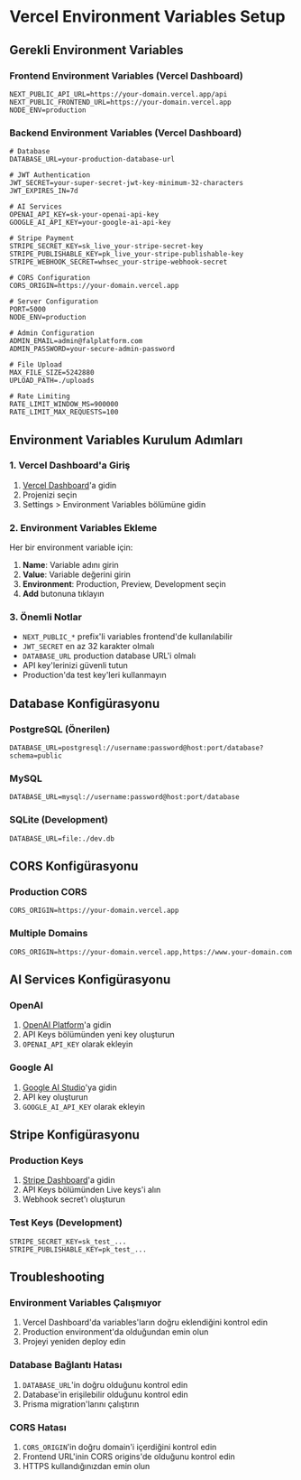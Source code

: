 # Vercel Environment Variables Setup

## Gerekli Environment Variables

### Frontend Environment Variables (Vercel Dashboard)
```
NEXT_PUBLIC_API_URL=https://your-domain.vercel.app/api
NEXT_PUBLIC_FRONTEND_URL=https://your-domain.vercel.app
NODE_ENV=production
```

### Backend Environment Variables (Vercel Dashboard)
```
# Database
DATABASE_URL=your-production-database-url

# JWT Authentication
JWT_SECRET=your-super-secret-jwt-key-minimum-32-characters
JWT_EXPIRES_IN=7d

# AI Services
OPENAI_API_KEY=sk-your-openai-api-key
GOOGLE_AI_API_KEY=your-google-ai-api-key

# Stripe Payment
STRIPE_SECRET_KEY=sk_live_your-stripe-secret-key
STRIPE_PUBLISHABLE_KEY=pk_live_your-stripe-publishable-key
STRIPE_WEBHOOK_SECRET=whsec_your-stripe-webhook-secret

# CORS Configuration
CORS_ORIGIN=https://your-domain.vercel.app

# Server Configuration
PORT=5000
NODE_ENV=production

# Admin Configuration
ADMIN_EMAIL=admin@falplatform.com
ADMIN_PASSWORD=your-secure-admin-password

# File Upload
MAX_FILE_SIZE=5242880
UPLOAD_PATH=./uploads

# Rate Limiting
RATE_LIMIT_WINDOW_MS=900000
RATE_LIMIT_MAX_REQUESTS=100
```

## Environment Variables Kurulum Adımları

### 1. Vercel Dashboard'a Giriş
1. [Vercel Dashboard](https://vercel.com/dashboard)'a gidin
2. Projenizi seçin
3. Settings > Environment Variables bölümüne gidin

### 2. Environment Variables Ekleme
Her bir environment variable için:
1. **Name**: Variable adını girin
2. **Value**: Variable değerini girin
3. **Environment**: Production, Preview, Development seçin
4. **Add** butonuna tıklayın

### 3. Önemli Notlar
- `NEXT_PUBLIC_*` prefix'li variables frontend'de kullanılabilir
- `JWT_SECRET` en az 32 karakter olmalı
- `DATABASE_URL` production database URL'i olmalı
- API key'lerinizi güvenli tutun
- Production'da test key'leri kullanmayın

## Database Konfigürasyonu

### PostgreSQL (Önerilen)
```env
DATABASE_URL=postgresql://username:password@host:port/database?schema=public
```

### MySQL
```env
DATABASE_URL=mysql://username:password@host:port/database
```

### SQLite (Development)
```env
DATABASE_URL=file:./dev.db
```

## CORS Konfigürasyonu

### Production CORS
```env
CORS_ORIGIN=https://your-domain.vercel.app
```

### Multiple Domains
```env
CORS_ORIGIN=https://your-domain.vercel.app,https://www.your-domain.com
```

## AI Services Konfigürasyonu

### OpenAI
1. [OpenAI Platform](https://platform.openai.com/)'a gidin
2. API Keys bölümünden yeni key oluşturun
3. `OPENAI_API_KEY` olarak ekleyin

### Google AI
1. [Google AI Studio](https://makersuite.google.com/)'ya gidin
2. API key oluşturun
3. `GOOGLE_AI_API_KEY` olarak ekleyin

## Stripe Konfigürasyonu

### Production Keys
1. [Stripe Dashboard](https://dashboard.stripe.com/)'a gidin
2. API Keys bölümünden Live keys'i alın
3. Webhook secret'ı oluşturun

### Test Keys (Development)
```env
STRIPE_SECRET_KEY=sk_test_...
STRIPE_PUBLISHABLE_KEY=pk_test_...
```

## Troubleshooting

### Environment Variables Çalışmıyor
1. Vercel Dashboard'da variables'ların doğru eklendiğini kontrol edin
2. Production environment'da olduğundan emin olun
3. Projeyi yeniden deploy edin

### Database Bağlantı Hatası
1. `DATABASE_URL`'in doğru olduğunu kontrol edin
2. Database'in erişilebilir olduğunu kontrol edin
3. Prisma migration'larını çalıştırın

### CORS Hatası
1. `CORS_ORIGIN`'in doğru domain'i içerdiğini kontrol edin
2. Frontend URL'inin CORS origins'de olduğunu kontrol edin
3. HTTPS kullandığınızdan emin olun
